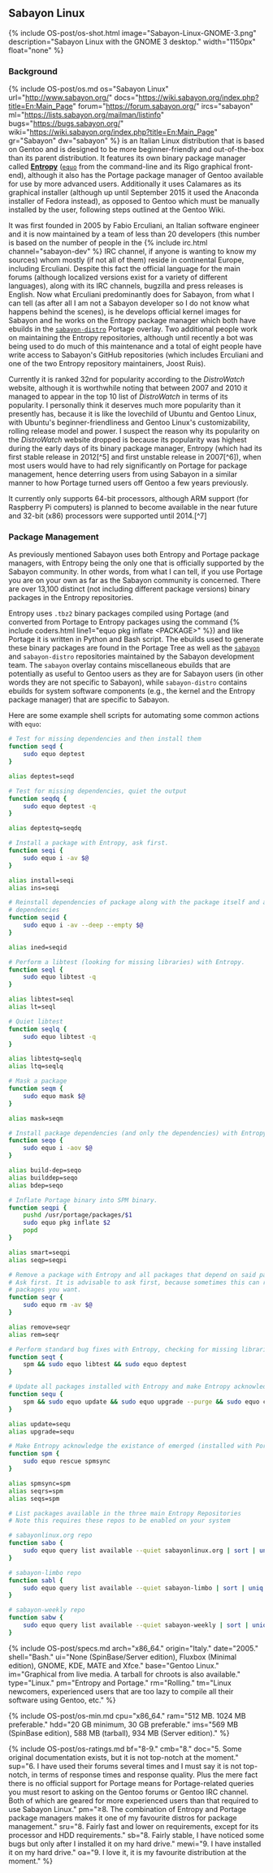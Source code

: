 ## Sabayon Linux
{% include OS-post/os-shot.html image="Sabayon-Linux-GNOME-3.png" description="Sabayon Linux with the GNOME 3 desktop." width="1150px" float="none" %}

### Background
{% include OS-post/os.md os="Sabayon Linux" url="http://www.sabayon.org/" docs="https://wiki.sabayon.org/index.php?title=En:Main_Page" forum="https://forum.sabayon.org/" ircs="sabayon" ml="https://lists.sabayon.org/mailman/listinfo" bugs="https://bugs.sabayon.org/" wiki="https://wiki.sabayon.org/index.php?title=En:Main_Page" gr="Sabayon" dw="sabayon" %} is an Italian Linux distribution that is based on Gentoo and is designed to be more beginner-friendly and out-of-the-box than its parent distribution. It features its own binary package manager called [**Entropy**](https://wiki.sabayon.org/index.php?title=En:Entropy) ([`equo`](/man/equo.1.html) from the command-line and its Rigo graphical front-end), although it also has the Portage package manager of Gentoo available for use by more advanced users. Additionally it uses Calamares as its graphical installer (although up until September 2015 it used the Anaconda installer of Fedora instead), as opposed to Gentoo which must be manually installed by the user, following steps outlined at the Gentoo Wiki.

It was first founded in 2005 by Fabio Erculiani, an Italian software engineer and it is now maintained by a team of less than 20 developers (this number is based on the number of people in the {% include irc.html channel="sabayon-dev" %} IRC channel, if anyone is wanting to know my sources) whom mostly (if not all of them) reside in continental Europe, including Erculiani. Despite this fact the official language for the main forums (although localized versions exist for a variety of different languages), along with its IRC channels, bugzilla and press releases is English. Now what Erculiani predominantly does for Sabayon, from what I can tell (as after all I am not a Sabayon developer so I do not know what happens behind the scenes), is he develops official kernel images for Sabayon and he works on the Entropy package manager which both have ebuilds in the [`sabayon-distro`](https://github.com/Sabayon/sabayon-distro) Portage overlay. Two additional people work on maintaining the Entropy repositories, although until recently a bot was being used to do much of this maintenance and a total of eight people have write access to Sabayon's GitHub repositories (which includes Erculiani and one of the two Entropy repository maintainers, Joost Ruis).

Currently it is ranked 32nd for popularity according to the *DistroWatch* website, although it is worthwhile noting that between 2007 and 2010 it managed to appear in the top 10 list of *DistroWatch* in terms of its popularity. I personally think it deserves much more popularity than it presently has, because it is like the lovechild of Ubuntu and Gentoo Linux, with Ubuntu's beginner-friendliness and Gentoo Linux's customizability, rolling release model and power. I suspect the reason why its popularity on the *DistroWatch* website dropped is because its popularity was highest during the early days of its binary package manager, Entropy (which had its first stable release in 2012[^5] and first unstable release in 2007[^6]), when most users would have to had rely significantly on Portage for package management, hence deterring users from using Sabayon in a similar manner to how Portage turned users off Gentoo a few years previously.

It currently only supports 64-bit processors, although ARM support (for Raspberry Pi computers) is planned to become available in the near future and 32-bit (x86) processors were supported until 2014.[^7]

### Package Management
As previously mentioned Sabayon uses both Entropy and Portage package managers, with Entropy being the only one that is officially supported by the Sabayon community. In other words, from what I can tell, if you use Portage you are on your own as far as the Sabayon community is concerned. There are over 13,100 distinct (not including different package versions) binary packages in the Entropy repositories.

Entropy uses `.tbz2` binary packages compiled using Portage (and converted from Portage to Entropy packages using the command {% include coders.html line1="equo pkg inflate &lt;PACKAGE&gt;" %}) and like Portage it is written in Python and Bash script. The ebuilds used to generate these binary packages are found in the Portage Tree as well as the [`sabayon`](https://github.com/Sabayon/for-gentoo) and `sabayon-distro` repositories maintained by the Sabayon development team. The `sabayon` overlay contains miscellaneous ebuilds that are potentially as useful to Gentoo users as they are for Sabayon users (in other words they are not specific to Sabayon), while `sabayon-distro` contains ebuilds for system software components (e.g., the kernel and the Entropy package manager) that are specific to Sabayon.

Here are some example shell scripts for automating some common actions with `equo`:
```bash
# Test for missing dependencies and then install them
function seqd {
	sudo equo deptest
}

alias deptest=seqd

# Test for missing dependencies, quiet the output
function seqdq {
	sudo equo deptest -q
}

alias deptestq=seqdq

# Install a package with Entropy, ask first.
function seqi {
	sudo equo i -av $@
}

alias install=seqi
alias ins=seqi

# Reinstall dependencies of package along with the package itself and all deep
# dependencies
function seqid {
	sudo equo i -av --deep --empty $@
}

alias ined=seqid

# Perform a libtest (looking for missing libraries) with Entropy.
function seql {
	sudo equo libtest -q
}

alias libtest=seql
alias lt=seql

# Quiet libtest
function seqlq {
	sudo equo libtest -q
}

alias libtestq=seqlq
alias ltq=seqlq

# Mask a package
function seqm {
	sudo equo mask $@
}

alias mask=seqm

# Install package dependencies (and only the dependencies) with Entropy
function seqo {
	sudo equo i -aov $@
}

alias build-dep=seqo
alias builddep=seqo
alias bdep=seqo

# Inflate Portage binary into SPM binary.
function seqpi {
	pushd /usr/portage/packages/$1
	sudo equo pkg inflate $2
	popd
}

alias smart=seqpi
alias seqp=seqpi

# Remove a package with Entropy and all packages that depend on said package
# Ask first. It is advisable to ask first, because sometimes this can remove
# packages you want.
function seqr {
	sudo equo rm -av $@
}

alias remove=seqr
alias rem=seqr

# Perform standard bug fixes with Entropy, checking for missing libraries and dependencies.
function seqt {
	spm && sudo equo libtest && sudo equo deptest
}

# Update all packages installed with Entropy and make Entropy acknowledge emerged packages
function sequ {
	spm && sudo equo update && sudo equo upgrade --purge && sudo equo cleanup
}

alias update=sequ
alias upgrade=sequ

# Make Entropy acknowledge the existance of emerged (installed with Portage) packages
function spm {
	sudo equo rescue spmsync
}

alias spmsync=spm
alias seqrs=spm
alias seqs=spm

# List packages available in the three main Entropy Repositories
# Note this requires these repos to be enabled on your system

# sabayonlinux.org repo
function sabo {
	sudo equo query list available --quiet sabayonlinux.org | sort | uniq | wc -l
}

# sabayon-limbo repo
function sabl {
	sudo equo query list available --quiet sabayon-limbo | sort | uniq | wc -l
}

# sabayon-weekly repo
function sabw {
	sudo equo query list available --quiet sabayon-weekly | sort | uniq | wc -l
}
```

{% include OS-post/specs.md arch="x86_64." origin="Italy." date="2005." shell="Bash." ui="None (SpinBase/Server edition), Fluxbox (Minimal edition), GNOME, KDE, MATE and Xfce." base="Gentoo Linux." im="Graphical from live media. A tarball for chroots is also available." type="Linux." pm="Entropy and Portage." rm="Rolling." tm="Linux newcomers, experienced users that are too lazy to compile all their software using Gentoo, etc." %}

{% include OS-post/os-min.md cpu="x86_64." ram="512 MB. 1024 MB preferable." hdd="20 GB minimum, 30 GB preferable." ims="569 MB (SpinBase edition), 588 MB (tarball), 934 MB (Server edition)." %}

{% include OS-post/os-ratings.md bf="8-9." cmb="8." doc="5. Some original documentation exists, but it is not top-notch at the moment." sup="6. I have used their forums several times and I must say it is not top-notch, in terms of response times and response quality. Plus the mere fact there is no official support for Portage means for Portage-related queries you must resort to asking on the Gentoo forums or Gentoo IRC channel. Both of which are geared for more experienced users than that required to use Sabayon Linux." pm="&geq;8. The combination of Entropy and Portage package managers makes it one of my favourite distros for package management." sru="8. Fairly fast and lower on requirements, except for its processor and HDD requirements." sb="8. Fairly stable, I have noticed some bugs but only after I installed it on my hard drive." mewi="9. I have installed it on my hard drive." oa="9. I love it, it is my favourite distribution at the moment." %}
